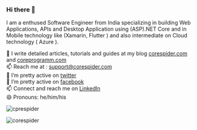 ### Hi there 👋

<!--
**corespider/corespider** is a ✨ _special_ ✨ repository because its `README.md` (this file) appears on your GitHub profile.

I am a enthused Software Engineer from India specializing in building Web Applications, APIs and Desktop Application using (ASP).NET Core and in Mobile technology like (Xamarin, Flutter ) and also intermediate on Cloud technology ( Azure ). 
<--
- 👯 I’m looking to collaborate on ...
- 🤔 I write detailed articles, tutorials and guides at my blog <a href="https://corespider.com/">corespider.com</a>
- 💬 Ask me about ...
- 📫 How to reach me: support@corespider.com
- 😄 Pronouns: ...
- ⚡ Fun fact: ...
-->

I am a enthused Software Engineer from India specializing in building Web Applications, APIs and Desktop Application using (ASP).NET Core and in Mobile technology like (Xamarin, Flutter ) and also intermediate on Cloud technology ( Azure ). 

🤔 I write detailed articles, tutorials and guides at my blog <a href="https://corespider.com/">corespider.com</a> and <a href="https://coreprogramm.com/">coreprogramm.com</a><br>
📫 Reach me at : support@corespider.com<br>
🤔 I’m pretty active on <a href="https://twitter.com/corespiderpro">twitter</a><br>
🤔 I’m pretty active on <a href="https://www.facebook.com/CoreSpider/">facebook</a><br>
📫 Connect and reach me on <a href="https://www.linkedin.com/company/corespider">LinkedIn</a><br>
😄 Pronouns: he/him/his<br>

<p align="left"> <img src="https://komarev.com/ghpvc/?username=corespider" alt="cprespider" /> </p>

 <p align="left">  
  <img src="https://github-readme-stats.vercel.app/api?username=corespider&show_icons=false" alt="corespider" />
 </p>
